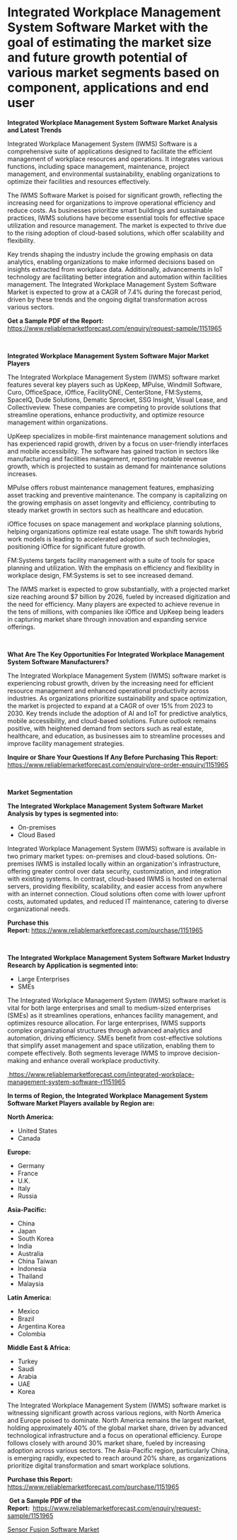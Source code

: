 <p><h1>Integrated Workplace Management System Software Market with the goal of estimating the market size and future growth potential of various market segments based on component, applications and end user</h1></p><p><strong>Integrated Workplace Management System Software Market Analysis and Latest Trends</strong></p>
<p><p>Integrated Workplace Management System (IWMS) Software is a comprehensive suite of applications designed to facilitate the efficient management of workplace resources and operations. It integrates various functions, including space management, maintenance, project management, and environmental sustainability, enabling organizations to optimize their facilities and resources effectively. </p><p>The IWMS Software Market is poised for significant growth, reflecting the increasing need for organizations to improve operational efficiency and reduce costs. As businesses prioritize smart buildings and sustainable practices, IWMS solutions have become essential tools for effective space utilization and resource management. The market is expected to thrive due to the rising adoption of cloud-based solutions, which offer scalability and flexibility.</p><p>Key trends shaping the industry include the growing emphasis on data analytics, enabling organizations to make informed decisions based on insights extracted from workplace data. Additionally, advancements in IoT technology are facilitating better integration and automation within facilities management. The Integrated Workplace Management System Software Market is expected to grow at a CAGR of 7.4% during the forecast period, driven by these trends and the ongoing digital transformation across various sectors.</p></p>
<p><strong>Get a Sample PDF of the Report:&nbsp;</strong> <a href="https://www.reliablemarketforecast.com/enquiry/request-sample/1151965?utm_campaign=3129&utm_medium=2&utm_source=Github&utm_content=ia&utm_term=10032025&utm_id=integrated-workplace-management-system-software">https://www.reliablemarketforecast.com/enquiry/request-sample/1151965</a></p>
<p>&nbsp;</p>
<p><strong>Integrated Workplace Management System Software Major Market Players</strong></p>
<p><p>The Integrated Workplace Management System (IWMS) software market features several key players such as UpKeep, MPulse, Windmill Software, Curo, OfficeSpace, iOffice, FacilityONE, CenterStone, FM:Systems, SpaceIQ, Dude Solutions, Dematic Sprocket, SSG Insight, Visual Lease, and Collectiveview. These companies are competing to provide solutions that streamline operations, enhance productivity, and optimize resource management within organizations.</p><p>UpKeep specializes in mobile-first maintenance management solutions and has experienced rapid growth, driven by a focus on user-friendly interfaces and mobile accessibility. The software has gained traction in sectors like manufacturing and facilities management, reporting notable revenue growth, which is projected to sustain as demand for maintenance solutions increases.</p><p>MPulse offers robust maintenance management features, emphasizing asset tracking and preventive maintenance. The company is capitalizing on the growing emphasis on asset longevity and efficiency, contributing to steady market growth in sectors such as healthcare and education.</p><p>iOffice focuses on space management and workplace planning solutions, helping organizations optimize real estate usage. The shift towards hybrid work models is leading to accelerated adoption of such technologies, positioning iOffice for significant future growth.</p><p>FM:Systems targets facility management with a suite of tools for space planning and utilization. With the emphasis on efficiency and flexibility in workplace design, FM:Systems is set to see increased demand.</p><p>The IWMS market is expected to grow substantially, with a projected market size reaching around $7 billion by 2026, fueled by increased digitization and the need for efficiency. Many players are expected to achieve revenue in the tens of millions, with companies like iOffice and UpKeep being leaders in capturing market share through innovation and expanding service offerings.</p></p>
<p>&nbsp;</p>
<p><strong>What Are The Key Opportunities For Integrated Workplace Management System Software Manufacturers?</strong></p>
<p><p>The Integrated Workplace Management System (IWMS) software market is experiencing robust growth, driven by the increasing need for efficient resource management and enhanced operational productivity across industries. As organizations prioritize sustainability and space optimization, the market is projected to expand at a CAGR of over 15% from 2023 to 2030. Key trends include the adoption of AI and IoT for predictive analytics, mobile accessibility, and cloud-based solutions. Future outlook remains positive, with heightened demand from sectors such as real estate, healthcare, and education, as businesses aim to streamline processes and improve facility management strategies.</p></p>
<p><strong>Inquire or Share Your Questions If Any Before Purchasing This Report:</strong> <a href="https://www.reliablemarketforecast.com/enquiry/pre-order-enquiry/1151965?utm_campaign=3129&utm_medium=2&utm_source=Github&utm_content=ia&utm_term=10032025&utm_id=integrated-workplace-management-system-software">https://www.reliablemarketforecast.com/enquiry/pre-order-enquiry/1151965</a></p>
<p>&nbsp;</p>
<p><strong>Market Segmentation</strong></p>
<p><strong>The Integrated Workplace Management System Software Market Analysis by types is segmented into:</strong></p>
<p><ul><li>On-premises</li><li>Cloud Based</li></ul></p>
<p><p>Integrated Workplace Management System (IWMS) software is available in two primary market types: on-premises and cloud-based solutions. On-premises IWMS is installed locally within an organization's infrastructure, offering greater control over data security, customization, and integration with existing systems. In contrast, cloud-based IWMS is hosted on external servers, providing flexibility, scalability, and easier access from anywhere with an internet connection. Cloud solutions often come with lower upfront costs, automated updates, and reduced IT maintenance, catering to diverse organizational needs.</p></p>
<p><strong>Purchase this Report:&nbsp;</strong><a href="https://www.reliablemarketforecast.com/purchase/1151965?utm_campaign=3129&utm_medium=2&utm_source=Github&utm_content=ia&utm_term=10032025&utm_id=integrated-workplace-management-system-software">https://www.reliablemarketforecast.com/purchase/1151965</a></p>
<p>&nbsp;</p>
<p><strong>The Integrated Workplace Management System Software Market Industry Research by Application is segmented into:</strong></p>
<p><ul><li>Large Enterprises</li><li>SMEs</li></ul></p>
<p><p>The Integrated Workplace Management System (IWMS) software market is vital for both large enterprises and small to medium-sized enterprises (SMEs) as it streamlines operations, enhances facility management, and optimizes resource allocation. For large enterprises, IWMS supports complex organizational structures through advanced analytics and automation, driving efficiency. SMEs benefit from cost-effective solutions that simplify asset management and space utilization, enabling them to compete effectively. Both segments leverage IWMS to improve decision-making and enhance overall workplace productivity.</p></p>
<p><a href="https://www.reliablemarketforecast.com/integrated-workplace-management-system-software-r1151965?utm_campaign=3129&utm_medium=2&utm_source=Github&utm_content=ia&utm_term=10032025&utm_id=integrated-workplace-management-system-software">&nbsp;https://www.reliablemarketforecast.com/integrated-workplace-management-system-software-r1151965</a></p>
<p><strong>In terms of Region, the Integrated Workplace Management System Software Market Players available by Region are:</strong></p>
<p>
    <p> <strong> North America: </strong>
        <ul>
            <li>United States</li>
            <li>Canada</li>
        </ul>
        </p> 
    <p> <strong> Europe: </strong>
        <ul>
            <li>Germany</li>
            <li>France</li>
            <li>U.K.</li>
            <li>Italy</li>
            <li>Russia</li>
        </ul>
        </p> 
    <p> <strong> Asia-Pacific: </strong>
        <ul>
            <li>China</li>
            <li>Japan</li>
            <li>South Korea</li>
            <li>India</li>
            <li>Australia</li>
            <li>China Taiwan</li>
            <li>Indonesia</li>
            <li>Thailand</li>
            <li>Malaysia</li>
        </ul>
        </p> 
    <p> <strong> Latin America: </strong>
        <ul>
            <li>Mexico</li>
            <li>Brazil</li>
            <li>Argentina Korea</li>
            <li>Colombia</li>
        </ul>
        </p> 
    <p> <strong> Middle East & Africa: </strong>
        <ul>
            <li>Turkey</li>
            <li>Saudi</li>
            <li>Arabia</li>
            <li>UAE</li>
            <li>Korea</li>
        </ul>
    </p>
    </p>
<p><p>The Integrated Workplace Management System (IWMS) software market is witnessing significant growth across various regions, with North America and Europe poised to dominate. North America remains the largest market, holding approximately 40% of the global market share, driven by advanced technological infrastructure and a focus on operational efficiency. Europe follows closely with around 30% market share, fueled by increasing adoption across various sectors. The Asia-Pacific region, particularly China, is emerging rapidly, expected to reach around 20% share, as organizations prioritize digital transformation and smart workplace solutions.</p></p>
<p><strong>Purchase this Report: </strong><a href="https://www.reliablemarketforecast.com/purchase/1151965?utm_campaign=3129&utm_medium=2&utm_source=Github&utm_content=ia&utm_term=10032025&utm_id=integrated-workplace-management-system-software">https://www.reliablemarketforecast.com/purchase/1151965</a></p>
<p>&nbsp;<strong>Get a Sample PDF of the Report:&nbsp;&nbsp;</strong><a href="https://www.reliablemarketforecast.com/enquiry/request-sample/1151965?utm_campaign=3129&utm_medium=2&utm_source=Github&utm_content=ia&utm_term=10032025&utm_id=integrated-workplace-management-system-software">https://www.reliablemarketforecast.com/enquiry/request-sample/1151965</a></p>
<p><strong></strong></p>
<p><p><a href="https://github.com/duscarajlha/Market-Research-Report-List-1/blob/main/sensor-fusion-software-market.md?utm_campaign=3129&utm_medium=2&utm_source=Github&utm_content=ia&utm_term=10032025&utm_id=integrated-workplace-management-system-software">Sensor Fusion Software Market</a></p></p>